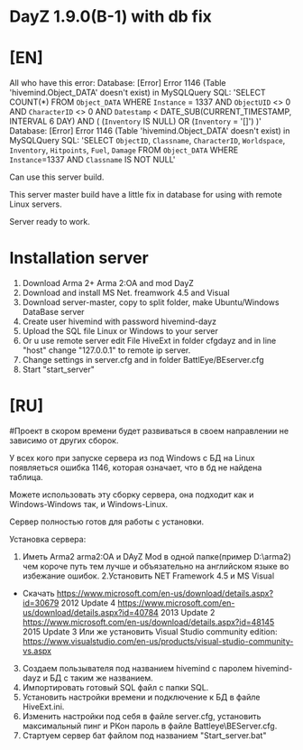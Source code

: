 # DayZ 1.9.0(B-1) with db fix

 # [EN]
 
All who have this error:
Database: [Error] Error 1146 (Table 'hivemind.Object_DATA' doesn't exist) in MySQLQuery SQL: 'SELECT COUNT(*) FROM `Object_DATA` WHERE `Instance` = 1337 AND `ObjectUID` <> 0 AND `CharacterID` <> 0 AND `Datestamp` < DATE_SUB(CURRENT_TIMESTAMP, INTERVAL 6 DAY) AND ( (`Inventory` IS NULL) OR (`Inventory` = '[]') )'
Database: [Error] Error 1146 (Table 'hivemind.Object_DATA' doesn't exist) in MySQLQuery SQL: 'SELECT `ObjectID`, `Classname`, `CharacterID`, `Worldspace`, `Inventory`, `Hitpoints`, `Fuel`, `Damage` FROM `Object_DATA` WHERE `Instance`=1337 AND `Classname` IS NOT NULL'

 Can use this server build.
 
 This server master build have a little fix in database for using with remote Linux servers.
 
 Server ready to work.


# Installation server

1. Download Arma 2+ Arma 2:OA and mod DayZ
2. Download and install MS Net. freamwork 4.5 and Visual
3. Download server-master, copy to split folder, make Ubuntu/Windows DataBase server
4. Create user hivemind with password hivemind-dayz
5. Upload the SQL file Linux or Windows to your server
6. Or u use remote server edit File HiveExt in folder cfgdayz and in line "host" change "127.0.0.1" to remote ip server. 
7. Change settings in server.cfg and in folder BattlEye/BEserver.cfg
8. Start "start_server"

 # [RU]
 
  #Проект в скором времени будет развиваться в своем направлении не зависимо от других сборок.
  
 У всех кого при запуске сервера из под Windows с БД на Linux появляеться ошибка 1146, которая означает, что в бд не найдена таблица.
 
 Можете использовать эту сборку сервера, она подходит как и Windows-Windows так, и Windows-Linux.
 
 Сервер полностью готов для работы с установки.
 
 Установка сервера:
 1. Иметь Arma2 arma2:OA и DAyZ Mod в одной папке(пример D:\arma2) чем короче путь тем лучше и объязательно на английском языке во избежание ошибок.
 2.Установить NET Framework 4.5 и MS Visual
  - Скачать https://www.microsoft.com/en-us/download/details.aspx?id=30679 2012 Update 4
  https://www.microsoft.com/en-us/download/details.aspx?id=40784 2013 Update 2
  https://www.microsoft.com/en-us/download/details.aspx?id=48145 2015 Update 3
 Или же установить Visual Studio community edition: https://www.visualstudio.com/en-us/products/visual-studio-community-vs.aspx
 3. Создаем пользывателя под названием hivemind с паролем hivemind-dayz и БД с таким же названием.
 4. Импортировать готовый SQL файл с папки SQL.
 5. Установить настройки времени и подключение к БД в файле HiveExt.ini.
 6. Изменить настройки под себя в файле server.cfg, установить максимальный пинг и РКон пароль в файле Battleye\BEServer.cfg.
 7. Стартуем сервер бат файлом под названием "Start_server.bat"

